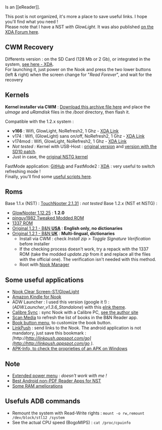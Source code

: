 Is an [[eReader]].

This post is not organized, it's more a place to save useful links. I hope you'll find what you need !  
Please note that I have a NST *with GlowLight*. It was also published [on the XDA Forum here](http://forum.xda-developers.com/nook-touch/general/list-quick-useful-links-to-kernels-roms-t2990649 ).
## CWM Recovery
Differents version : on the SD Card (128 Mb or 2 Gb), or integrated in the system, [see here - XDA](http://forum.xda-developers.com/showthread.php?t=1360994 ).  
For launching it, just power on the Nook and press the two lower buttons (left & right) when the screen change for "*Read Forever*", and wait for the recovery
## Kernels
**Kernel installer via CWM** : [Download this archive file here](/img/nook/uImage_Flasher.zip ) and place the *uImage* and *uRamdisk* files in the */boot* directory, then flash it.

Compatible with the 1.2.x system :
- **v166** : Wifi, GlowLight, NoRefresh2, 1 Ghz - [XDA Link](http://forum.xda-developers.com/showpost.php?p=32790735&postcount=48 )
- v174 : Wifi, (GlowLight) sans on/off, NoRefresh2, 1 Ghz - [XDA Link](http://forum.xda-developers.com/showpost.php?p=34302321&postcount=78 )
- v174mod : Wifi, GlowLight, NoRefresh2, 1 Ghz  - [XDA Link](http://forum.xda-developers.com/showpost.php?p=35049488&postcount=93 )
- *Not tested :* Kernel with USB-Host : [original version](http://forum.xda-developers.com/showpost.php?p=43212551&postcount=164 ) and [version with the SD10 patch](http://forum.xda-developers.com/showpost.php?p=43797159&postcount=172 ).
- Just in case, the [original NSTG kernel](http://forum.xda-developers.com/showpost.php?p=55323403&postcount=239 )

FastMode application: [GitHub](https://github.com/marspeople/NoRefreshToggle/downloads ) and FastMode2 : [XDA](http://forum.xda-developers.com/showpost.php?p=39529578&postcount=140&nocache=1&z=7383330913478812 ) : very useful to switch refreshing mode !  
Finally, you'll find some [useful scripts here](http://forum.xda-developers.com/showpost.php?p=35362768&postcount=105 ).
## Roms
Base 1.1.x (NST) : [TouchNooter 2.1.31](http://forum.xda-developers.com/showthread.php?t=1343143 ) : *not tested*
Base 1.2.x (NST et NSTG) :
- [GlowNooter 1.12.25](http://forum.xda-developers.com/showthread.php?t=1675706 ) : **1.2.0**
- [pinguy1982 Tweaked Modded ROM](http://forum.xda-developers.com/showthread.php?t=2651053 )
- [1337 ROM](http://forum.xda-developers.com/nook-touch/development/1337-rom-t2931567 )
- [Original 1.2.1 - B&N **USA**](http://www.barnesandnoble.com/u/Software-Updates-NOOK-Simple-Touch/379003175/ ) : **English only, no dictionaries**
- [Original 1.2.1 - B&N **UK**](http://www.nook.com/gb/support/nook-simple-touch-GlowLight-software-updates ) : **Multi-lingual, dictionaries**
    - Install via CWM : check *Install zip > Toggle Signature Verification* before installer
    - If the checking process doesn't work, try a repack with the 1337 ROM (take the modded *update.zip* from it and replace all the files with the official one). The verification isn't needed with this method.
    - Root with [Nook Manager](http://forum.xda-developers.com/showthread.php?t=2040351 )
## Some useful applications
- [Nook Clear Screen-ST/GlowLight](https://play.google.com/store/apps/details?id=com.lggfc.nookclearscreen )
- [Amazon Kindle for Nook](http://forum.xda-developers.com/showthread.php?t=2024062 )
- ADW Launcher : I used this version (google it !) : (*ADW.Launcher_v1.3.6_Standalone*) with this [eInk theme](https://play.google.com/store/apps/details?id=com.david1171.minimalistblack ).
- [Calibre Sync](https://play.google.com/store/apps/details?id=net.sengjea.calibre&hl=en ) : sync Nook with a Calibre PC, [see the author site](http://sengjea.net/calibre-sync/ )
- [Scan Media](https://play.google.com/store/apps/details?id=com.dcd.scanmedia ) to refresh the list of books in the B&N Reader app.
- [Book button menu](http://forum.xda-developers.com/showthread.php?t=1280509 ), to customize the book button.
- [LinkPush](http://linkpush.appspot.com/ ) : send links to the Nook. The android application is not mandatory, just save this bookmark : *[http://http://linkpush.appspot.com/go](http://http://linkpush.appspot.com/go )*.
- [APK-Info, to check the proprieties of an APK on Windows](http://forum.xda-developers.com/showthread.php?t=2359373 )
## Note
- [Extended power menu](http://forum.xda-developers.com/showthread.php?t=2171818 ) : *doesn't work with me !*
- [Best Android non-PDF Reader Apps for NST](http://forum.xda-developers.com/showthread.php?t=2597842 )
- [Some RAM ameliorations](http://forum.xda-developers.com/showpost.php?p=45783923&postcount=191 )
## Usefuls ADB commands
- Remount the system with Read-Write rights : `mount -o rw,remount /dev/block/stl12 /system`
- See the actual CPU speed (BogoMIPS) : `cat /proc/cpuinfo`
